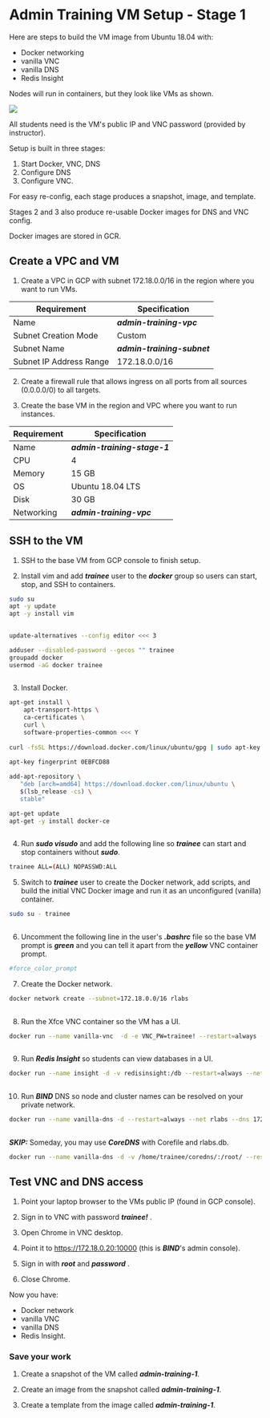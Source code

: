 # Admin Training VM Setup - Stage 1

Here are steps to build the VM image from Ubuntu 18.04 with:
- Docker networking
- vanilla VNC
- vanilla DNS
- Redis Insight

Nodes will run in containers, but they look like VMs as shown.

![](img/00-vm-overview.png)

All students need is the VM's public IP and VNC password (provided by instructor).

Setup is built in three stages:
1. Start Docker, VNC, DNS
2. Configure DNS
2. Configure VNC.

For easy re-config, each stage produces a snapshot, image, and template.

Stages 2 and 3 also produce re-usable Docker images for DNS and VNC config.

Docker images are stored in GCR.

## Create a VPC and VM

1. Create a VPC in GCP with subnet 172.18.0.0/16 in the region where you want to run VMs.

Requirement | Specification
------------|--------------
Name | ***admin-training-vpc***
Subnet Creation Mode | Custom
Subnet Name | ***admin-training-subnet***
Subnet IP Address Range | 172.18.0.0/16

2. Create a firewall rule that allows ingress on all ports from all sources (0.0.0.0/0) to all targets.
 
3. Create the base VM in the region and VPC where you want to run instances.
  
Requirement  | Specification  
------------ | -------------
Name | ***admin-training-stage-1***
CPU | 4
Memory | 15 GB
OS | Ubuntu 18.04 LTS
Disk | 30 GB
Networking | ***admin-training-vpc***
  
## SSH to the VM

1. SSH to the base VM from GCP console to finish setup.

2. Install vim and add ***trainee*** user to the ***docker*** group so users can start, stop, and SSH to containers.

```bash 
sudo su
apt -y update
apt -y install vim
 
```

```bash
update-alternatives --config editor <<< 3

adduser --disabled-password --gecos "" trainee
groupadd docker
usermod -aG docker trainee
 
```

3. Install Docker.

```bash
apt-get install \
    apt-transport-https \
    ca-certificates \
    curl \
    software-properties-common <<< Y
    
curl -fsSL https://download.docker.com/linux/ubuntu/gpg | sudo apt-key add -

apt-key fingerprint 0EBFCD88
   
add-apt-repository \
   "deb [arch=amd64] https://download.docker.com/linux/ubuntu \
   $(lsb_release -cs) \
   stable"

apt-get update
apt-get -y install docker-ce
 
```

4. Run ***sudo visudo*** and add the following line so ***trainee*** can start and stop containers without ***sudo***.

```bash
trainee ALL=(ALL) NOPASSWD:ALL
```


5. Switch to ***trainee*** user to create the Docker network, add scripts, and build the initial VNC Docker image and run it as an unconfigured (vanilla) container.

```bash
sudo su - trainee
 
```

6. Uncomment the following line in the user's ***.bashrc*** file so the base VM prompt is ***green*** and you can tell it apart from the ***yellow*** VNC container prompt.

```bash
#force_color_prompt
```

7. Create the Docker network.

```bash
docker network create --subnet=172.18.0.0/16 rlabs
 
```

8. Run the Xfce VNC container so the VM has a UI.

```bash
docker run --name vanilla-vnc  -d -e VNC_PW=trainee! --restart=always --net rlabs --hostname vnc-terminal.rlabs.org --ip 172.18.0.2 -p 80:6901 consol/ubuntu-xfce-vnc
 
```

9. Run ***Redis Insight*** so students can view databases in a UI.

```bash
docker run --name insight -d -v redisinsight:/db --restart=always --net rlabs --dns 172.18.0.20 --hostname insight.rlabs.org --ip 172.18.0.4  redislabs/redisinsight
 
```

10. Run ***BIND*** DNS so node and cluster names can be resolved on your private network.

```bash
docker run --name vanilla-dns -d --restart=always --net rlabs --dns 172.18.0.20 --hostname ns.rlabs.org --ip 172.18.0.20 -p 10000:10000/tcp  sameersbn/bind
 
```

***SKIP:*** Someday, you may use ***CoreDNS*** with Corefile and rlabs.db.

```bash
docker run --name vanilla-dns -d -v /home/trainee/coredns/:/root/ --restart=always --net rlabs --dns 172.18.0.20 --hostname ns.rlabs.org --ip 172.18.0.20  coredns/coredns -conf /root/Corefile
```

## Test VNC and DNS access

1. Point your laptop browser to the VMs public IP (found in GCP console).

2. Sign in to VNC with password ***trainee!*** .

3. Open Chrome in VNC desktop.

4. Point it to https://172.18.0.20:10000 (this is ***BIND***'s admin console).

5. Sign in with ***root*** and ***password*** .

6. Close Chrome.

Now you have:
- Docker network
- vanilla VNC
- vanilla DNS
- Redis Insight.

### Save your work

1. Create a snapshot of the VM called ***admin-training-1***.

2. Create an image from the snapshot called ***admin-training-1***.

3. Create a template from the image called ***admin-training-1***.
